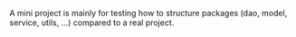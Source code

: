 A mini project is mainly for testing how to structure packages (dao, model, service, utils, ...) compared to a real project.
